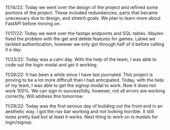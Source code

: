 11/14/22: Today we went over the design of the project and refined some portions of the project. These included redundancies, parts that became unecessary due to design, and stretch goals. We plan to learn more about FastAPI before moving on.

11/17/22: Today we went over the fastapi endpoints and SQL tables. Waylen fixed the problem with the get and delete features for games. Latwe we tackled authentication, however we only got through half of it before calling it a day.

11/23/22: Today was a calm day. With the help of the team, I was able to code out the login modal and get it working.

11/28/22: It has been a while since I have last journaled. This project is proving to be a lot more difficult than I had anticipated. Today, with the help of my team, I was able to get the signup modal to work. Now it does not work 100%. We can sign in successfully, however, not all errors are working correctly. Will address this tomorrow.

11/29/22: Today was the first serious day of building out the front end in an aesthetic way. I got the nav bar working and not looking horrible. It still looks pretty bad but at least it works. Next thing to work on is modals for login/signup.
